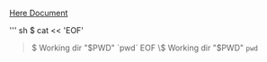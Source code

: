 

[Here Document](https://en.wikipedia.org/wiki/Here_document#Unix_shells)

''' sh
$ cat << 'EOF'
> \$ Working dir "$PWD" `pwd`
> EOF
\$ Working dir "$PWD" `pwd`
